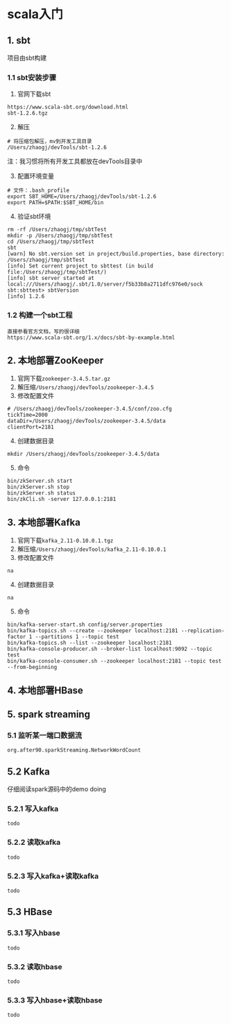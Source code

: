 # scala入门
## 1. sbt
项目由sbt构建
### 1.1 sbt安装步骤
1. 官网下载sbt
```
https://www.scala-sbt.org/download.html
sbt-1.2.6.tgz
```

2. 解压
```
# 将压缩包解压，mv到开发工具目录
/Users/zhaogj/devTools/sbt-1.2.6
```
注：我习惯将所有开发工具都放在devTools目录中

3. 配置环境变量
```
# 文件：.bash_profile
export SBT_HOME=/Users/zhaogj/devTools/sbt-1.2.6
export PATH=$PATH:$SBT_HOME/bin
```

4. 验证sbt环境
```
rm -rf /Users/zhaogj/tmp/sbtTest
mkdir -p /Users/zhaogj/tmp/sbtTest
cd /Users/zhaogj/tmp/sbtTest
sbt
[warn] No sbt.version set in project/build.properties, base directory: /Users/zhaogj/tmp/sbtTest
[info] Set current project to sbttest (in build file:/Users/zhaogj/tmp/sbtTest/)
[info] sbt server started at local:///Users/zhaogj/.sbt/1.0/server/f5b33b8a2711dfc976e0/sock
sbt:sbttest> sbtVersion
[info] 1.2.6
```

### 1.2 构建一个sbt工程
```
直接参看官方文档，写的很详细
https://www.scala-sbt.org/1.x/docs/sbt-by-example.html
```

## 2. 本地部署ZooKeeper
1. 官网下载```zookeeper-3.4.5.tar.gz```
2. 解压缩```/Users/zhaogj/devTools/zookeeper-3.4.5```
3. 修改配置文件
```
# /Users/zhaogj/devTools/zookeeper-3.4.5/conf/zoo.cfg
tickTime=2000
dataDir=/Users/zhaogj/devTools/zookeeper-3.4.5/data
clientPort=2181
```
4. 创建数据目录
```
mkdir /Users/zhaogj/devTools/zookeeper-3.4.5/data
```
5. 命令
```
bin/zkServer.sh start
bin/zkServer.sh stop
bin/zkServer.sh status
bin/zkCli.sh -server 127.0.0.1:2181
```

## 3. 本地部署Kafka
1. 官网下载```kafka_2.11-0.10.0.1.tgz```
2. 解压缩```/Users/zhaogj/devTools/kafka_2.11-0.10.0.1```
3. 修改配置文件
```
na
```
4. 创建数据目录
```
na
```
5. 命令
```
bin/kafka-server-start.sh config/server.properties
bin/kafka-topics.sh --create --zookeeper localhost:2181 --replication-factor 1 --partitions 1 --topic test
bin/kafka-topics.sh --list --zookeeper localhost:2181
bin/kafka-console-producer.sh --broker-list localhost:9092 --topic test
bin/kafka-console-consumer.sh --zookeeper localhost:2181 --topic test --from-beginning

```

## 4. 本地部署HBase

## 5. spark streaming
### 5.1 监听某一端口数据流
```
org.after90.sparkStreaming.NetworkWordCount

``` 


## 5.2 Kafka
仔细阅读spark源码中的demo
doing
### 5.2.1 写入kafka
```
todo
```
### 5.2.2 读取kafka
```
todo
```
### 5.2.3 写入kafka+读取kafka
```
todo
```
## 5.3 HBase

### 5.3.1 写入hbase
```
todo
```
### 5.3.2 读取hbase
```
todo
```
### 5.3.3 写入hbase+读取hbase
```
todo
```
